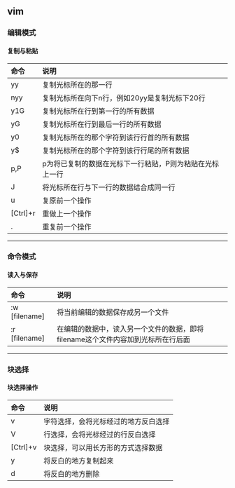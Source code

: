 ## vim

### 编辑模式
#### 复制与粘贴
命令|说明
:--|:--
yy|复制光标所在的那一行
nyy|复制光标所在向下n行，例如20yy是复制光标下20行
y1G|复制光标所在行到第一行的所有数据
yG|复制光标所在行到最后一行的所有数据
y0|复制光标所在的那个字符到该行行首的所有数据
y$|复制光标所在的那个字符到该行行尾的所有数据
p,P|p为将已复制的数据在光标下一行粘贴，P则为粘贴在光标上一行
J|将光标所在行与下一行的数据结合成同一行
u|复原前一个操作
[Ctrl]+r|重做上一个操作
.|重复前一个操作
***

### 命令模式
#### 读入与保存
命令|说明
:--|:--
:w [filename]|将当前编辑的数据保存成另一个文件
:r [filename]|在编辑的数据中，读入另一个文件的数据，即将filename这个文件内容加到光标所在行后面
***

### 块选择
#### 块选择操作
命令|说明
:--|:--
v|字符选择，会将光标经过的地方反白选择
V|行选择，会将光标经过的行反白选择
[Ctrl]+v|块选择，可以用长方形的方式选择数据
y|将反白的地方复制起来
d|将反白的地方删除
